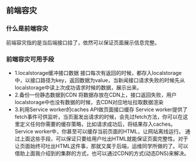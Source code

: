 ## 前端容灾
### 什么是前端容灾
前端容灾指的是当后端接口挂了，依然可以保证页面展示信息完整。

### 前端容灾可用手段

- 1.localstorage缓冲接口数据
    接口每次有返回的时候，都存入localstorage中，以接口路径为key，返回数据为value，当新闻接口请求失败的时候先从localstorage中读上次成功请求时候的数据，展示出来。
- 2.备份一份静态数据到CDN
    将数据存放在CDN上，接口返回失败，用户localstorage中也没有数据的时候，去CDN对应地址拉取数据渲染
- 3.利用Service worker的caches API做页面接口缓存
    Service worker提供了fetch事件可供监听，当页面发出请求的时候，会先过fetch方法，你可以在这里定义任何你需要的缓存策略，比如请求成功后，将结果存入caches。Service worker中，你甚至可以缓存当前页面的HTML，让网站离线运行。
通过上面这些手段，可以保证只要给用户吐出HTML就能保证页面完整性。对于让页面始终可吐出HTML这件事，那就又属于后端，运维同学所做的了。可以借助上面我介绍到的集群的方式，也可以通过CDN的方式(动态DNS)来解决。


